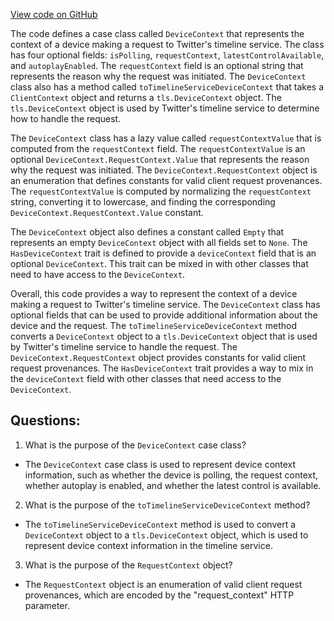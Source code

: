 [View code on GitHub](https://github.com/misbahsy/the-algorithm/home-mixer/server/src/main/scala/com/twitter/home_mixer/model/request/DeviceContext.scala)

The code defines a case class called `DeviceContext` that represents the context of a device making a request to Twitter's timeline service. The class has four optional fields: `isPolling`, `requestContext`, `latestControlAvailable`, and `autoplayEnabled`. The `requestContext` field is an optional string that represents the reason why the request was initiated. The `DeviceContext` class also has a method called `toTimelineServiceDeviceContext` that takes a `ClientContext` object and returns a `tls.DeviceContext` object. The `tls.DeviceContext` object is used by Twitter's timeline service to determine how to handle the request.

The `DeviceContext` class has a lazy value called `requestContextValue` that is computed from the `requestContext` field. The `requestContextValue` is an optional `DeviceContext.RequestContext.Value` that represents the reason why the request was initiated. The `DeviceContext.RequestContext` object is an enumeration that defines constants for valid client request provenances. The `requestContextValue` is computed by normalizing the `requestContext` string, converting it to lowercase, and finding the corresponding `DeviceContext.RequestContext.Value` constant.

The `DeviceContext` object also defines a constant called `Empty` that represents an empty `DeviceContext` object with all fields set to `None`. The `HasDeviceContext` trait is defined to provide a `deviceContext` field that is an optional `DeviceContext`. This trait can be mixed in with other classes that need to have access to the `DeviceContext`.

Overall, this code provides a way to represent the context of a device making a request to Twitter's timeline service. The `DeviceContext` class has optional fields that can be used to provide additional information about the device and the request. The `toTimelineServiceDeviceContext` method converts a `DeviceContext` object to a `tls.DeviceContext` object that is used by Twitter's timeline service to handle the request. The `DeviceContext.RequestContext` object provides constants for valid client request provenances. The `HasDeviceContext` trait provides a way to mix in the `deviceContext` field with other classes that need access to the `DeviceContext`.
## Questions: 
 1. What is the purpose of the `DeviceContext` case class?
- The `DeviceContext` case class is used to represent device context information, such as whether the device is polling, the request context, whether autoplay is enabled, and whether the latest control is available.

2. What is the purpose of the `toTimelineServiceDeviceContext` method?
- The `toTimelineServiceDeviceContext` method is used to convert a `DeviceContext` object to a `tls.DeviceContext` object, which is used to represent device context information in the timeline service.

3. What is the purpose of the `RequestContext` object?
- The `RequestContext` object is an enumeration of valid client request provenances, which are encoded by the "request_context" HTTP parameter.